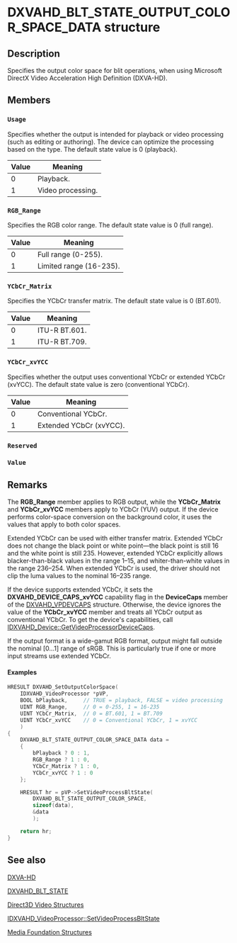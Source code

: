 # DXVAHD_BLT_STATE_OUTPUT_COLOR_SPACE_DATA structure

## Description

Specifies the output color space for blit operations, when using Microsoft DirectX Video Acceleration High Definition (DXVA-HD).

## Members

### `Usage`

Specifies whether the output is intended for playback or video processing (such as editing or authoring). The device can optimize the processing based on the type. The default state value is 0 (playback).

| Value | Meaning |
| --- | --- |
| 0 | Playback. |
| 1 | Video processing. |

### `RGB_Range`

Specifies the RGB color range. The default state value is 0 (full range).

| Value | Meaning |
| --- | --- |
| 0 | Full range (0-255). |
| 1 | Limited range (16-235). |

### `YCbCr_Matrix`

Specifies the YCbCr transfer matrix. The default state value is 0 (BT.601).

| Value | Meaning |
| --- | --- |
| 0 | ITU-R BT.601. |
| 1 | ITU-R BT.709. |

### `YCbCr_xvYCC`

Specifies whether the output uses conventional YCbCr or extended YCbCr (xvYCC). The default state value is zero (conventional YCbCr).

| Value | Meaning |
| --- | --- |
| 0 | Conventional YCbCr. |
| 1 | Extended YCbCr (xvYCC). |

### `Reserved`

### `Value`

## Remarks

The **RGB_Range** member applies to RGB output, while the **YCbCr_Matrix** and **YCbCr_xvYCC** members apply to YCbCr (YUV) output. If the device performs color-space conversion on the background color, it uses the values that apply to both color spaces.

Extended YCbCr can be used with either transfer matrix. Extended YCbCr does not change the black point or white point—the black point is still 16 and the white point is still 235. However, extended YCbCr explicitly allows blacker-than-black values in the range 1–15, and whiter-than-white values in the range 236–254. When extended YCbCr is used, the driver should not clip the luma values to the nominal 16–235 range.

If the device supports extended YCbCr, it sets the **DXVAHD_DEVICE_CAPS_xvYCC** capability flag in the **DeviceCaps** member of the [DXVAHD_VPDEVCAPS](https://learn.microsoft.com/windows/desktop/api/dxvahd/ns-dxvahd-dxvahd_vpdevcaps) structure. Otherwise, the device ignores the value of the **YCbCr_xvYCC** member and treats all YCbCr output as conventional YCbCr. To get the device's capabilities, call [IDXVAHD_Device::GetVideoProcessorDeviceCaps](https://learn.microsoft.com/windows/desktop/api/dxvahd/nf-dxvahd-idxvahd_device-getvideoprocessordevicecaps).

If the output format is a wide-gamut RGB format, output might fall outside the nominal [0...1] range of sRGB. This is particularly true if one or more input streams use extended YCbCr.

#### Examples

```cpp
HRESULT DXVAHD_SetOutputColorSpace(
    IDXVAHD_VideoProcessor *pVP,
    BOOL bPlayback,     // TRUE = playback, FALSE = video processing
    UINT RGB_Range,     // 0 = 0-255, 1 = 16-235
    UINT YCbCr_Matrix,  // 0 = BT.601, 1 = BT.709
    UINT YCbCr_xvYCC    // 0 = Conventional YCbCr, 1 = xvYCC
    )
{
    DXVAHD_BLT_STATE_OUTPUT_COLOR_SPACE_DATA data =
    {
        bPlayback ? 0 : 1,
        RGB_Range ? 1 : 0,
        YCbCr_Matrix ? 1 : 0,
        YCbCr_xvYCC ? 1 : 0
    };

    HRESULT hr = pVP->SetVideoProcessBltState(
        DXVAHD_BLT_STATE_OUTPUT_COLOR_SPACE,
        sizeof(data),
        &data
        );

    return hr;
}

```

## See also

[DXVA-HD](https://learn.microsoft.com/windows/desktop/medfound/dxva-hd)

[DXVAHD_BLT_STATE](https://learn.microsoft.com/windows/desktop/api/dxvahd/ne-dxvahd-dxvahd_blt_state)

[Direct3D Video Structures](https://learn.microsoft.com/windows/desktop/medfound/direct3d-video-structures)

[IDXVAHD_VideoProcessor::SetVideoProcessBltState](https://learn.microsoft.com/windows/desktop/api/dxvahd/nf-dxvahd-idxvahd_videoprocessor-setvideoprocessbltstate)

[Media Foundation Structures](https://learn.microsoft.com/windows/desktop/medfound/media-foundation-structures)